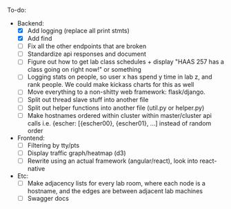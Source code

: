 To-do:
  - Backend:
    - [X] Add logging (replace all print stmts)
    - [X] Add find
    - [ ] Fix all the other endpoints that are broken
    - [ ] Standardize api responses and document
    - [ ] Figure out how to get lab class schedules + display "HAAS 257 has a class going on right now!" or something
    - [ ] Logging stats on people, so user x has spend y time in lab z, and rank people. We could make kickass charts for this as well
    - [ ] Move everything to a non-shitty web framework: flask/django.
    - [ ] Split out thread slave stuff into another file
    - [ ] Split out helper functions into another file (util.py or helper.py)
    - [ ] Make hostnames ordered within cluster within master/cluster api calls i.e. {escher: [{escher00}, {escher01}, ...] instead of random order
  - Frontend:
    - [ ] Filtering by tty/pts
    - [ ] Display traffic graph/heatmap (d3)
    - [ ] Rewrite using an actual framework (angular/react), look into react-native
  - Etc:
    - [ ] Make adjacency lists for every lab room, where each node is a hostname, and the edges are between adjacent lab machines
    - [ ] Swagger docs
